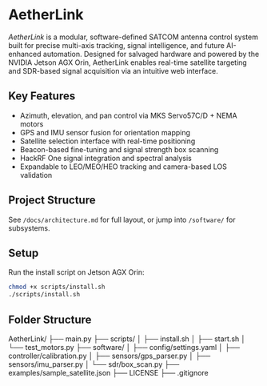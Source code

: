 # AetherLink

_AetherLink_ is a modular, software-defined SATCOM antenna control system built for precise multi-axis tracking, signal intelligence, and future AI-enhanced automation. Designed for salvaged hardware and powered by the NVIDIA Jetson AGX Orin, AetherLink enables real-time satellite targeting and SDR-based signal acquisition via an intuitive web interface.

## Key Features
- Azimuth, elevation, and pan control via MKS Servo57C/D + NEMA motors
- GPS and IMU sensor fusion for orientation mapping
- Satellite selection interface with real-time positioning
- Beacon-based fine-tuning and signal strength box scanning
- HackRF One signal integration and spectral analysis
- Expandable to LEO/MEO/HEO tracking and camera-based LOS validation

## Project Structure
See `/docs/architecture.md` for full layout, or jump into `/software/` for subsystems.

## Setup
Run the install script on Jetson AGX Orin:

```bash
chmod +x scripts/install.sh
./scripts/install.sh
```

## Folder Structure
AetherLink/
├── main.py
├── scripts/
│   ├── install.sh
│   ├── start.sh
│   └── test_motors.py
├── software/
│   ├── config/settings.yaml
│   ├── controller/calibration.py
│   ├── sensors/gps_parser.py
│   ├── sensors/imu_parser.py
│   └── sdr/box_scan.py
├── examples/sample_satellite.json
├── LICENSE
├── .gitignore
